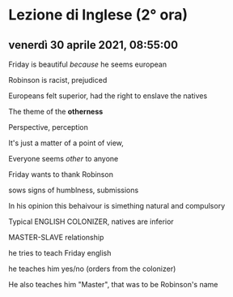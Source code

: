 # Lezione di Inglese (2° ora)

## venerdì 30 aprile 2021, 08:55:00


Friday is beautiful *because* he seems european

Robinson is racist, prejudiced

Europeans felt superior, had the right to enslave the natives

The theme of  the **otherness**

Perspective, perception

It's just a matter of a point of view, 

Everyone seems *other* to anyone

Friday wants to thank Robinson

sows signs of humblness, submissions

In his opinion this behaivour is  simething natural and compulsory

Typical ENGLISH COLONIZER, natives are inferior

MASTER-SLAVE relationship

he tries to teach Friday english

 he teaches him yes/no (orders from the colonizer)

He also teaches him "Master", that was to be Robinson's name
<!--stackedit_data:
eyJoaXN0b3J5IjpbMTA5MTI4MTIwNSwtMTE3MTkyNzk4MSwtMT
YyOTE4Njg5MSwxMDg2MjkxMTU5LDE5NTQ1NTEwNTFdfQ==
-->